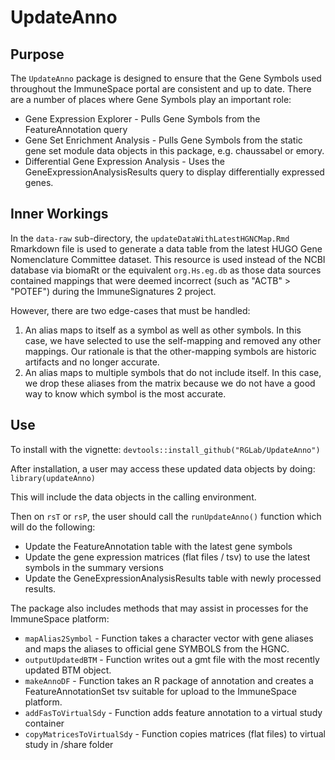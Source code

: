 UpdateAnno
==========

## Purpose
The `UpdateAnno` package is designed to ensure that the Gene Symbols used throughout the ImmuneSpace portal are consistent and up to date.  There are a number of places where Gene Symbols play an important role:
- Gene Expression Explorer - Pulls Gene Symbols from the FeatureAnnotation query
- Gene Set Enrichment Analysis - Pulls Gene Symbols from the static gene set module data objects in this package, e.g. chaussabel or emory.
- Differential Gene Expression Analysis - Uses the GeneExpressionAnalysisResults query to display differentially expressed genes.
 

## Inner Workings
In the `data-raw` sub-directory, the `updateDataWithLatestHGNCMap.Rmd` Rmarkdown file is used to generate a data table from the latest HUGO Gene Nomenclature Committee dataset.  This resource is used instead of the NCBI database via biomaRt or the equivalent `org.Hs.eg.db` as those data sources contained mappings that were deemed incorrect (such as "ACTB" > "POTEF") during the ImmuneSignatures 2 project.

However, there are two edge-cases that must be handled:
1. An alias maps to itself as a symbol as well as other symbols.  In this case, we have selected to use the self-mapping and removed any other mappings.  Our rationale is that the other-mapping symbols are historic artifacts and no longer accurate.
2. An alias maps to multiple symbols that do not include itself.  In this case, we drop these aliases from the matrix because we do not have a good way to know which symbol is the most accurate. 

## Use
To install with the vignette: 
`devtools::install_github("RGLab/UpdateAnno")`

After installation, a user may access these updated data objects by doing:
`library(updateAnno)`

This will include the data objects in the calling environment.

Then on `rsT` or `rsP`, the user should call the `runUpdateAnno()` function which will do the following:
- Update the FeatureAnnotation table with the latest gene symbols
- Update the gene expression matrices (flat files / tsv) to use the latest symbols in the summary versions
- Update the GeneExpressionAnalysisResults table with newly processed results.

The package also includes methods that may assist in processes for the ImmuneSpace platform:
 * `mapAlias2Symbol` - Function takes a character vector with gene aliases and maps the aliases to official gene SYMBOLS from the HGNC.
 * `outputUpdatedBTM` - Function writes out a gmt file with the most recently updated BTM object.
 * `makeAnnoDF` - Function takes an R package of annotation and creates a FeatureAnnotationSet tsv suitable for upload to the ImmuneSpace platform.
 * `addFasToVirtualSdy` - Function adds feature annotation to a virtual study container
 * `copyMatricesToVirtualSdy` - Function copies matrices (flat files) to virtual study in /share folder
